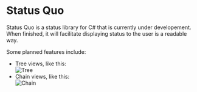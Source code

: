 # Status Quo

Status Quo is a status library for C# that is currently under developement. When finished, it will facilitate displaying status to the user is a readable way.

Some planned features include:
* Tree views, like this:  
![Tree](https://i.imgur.com/3OdueFg.png)
* Chain views, like this:  
![Chain](https://i.imgur.com/adszBpj.png)
